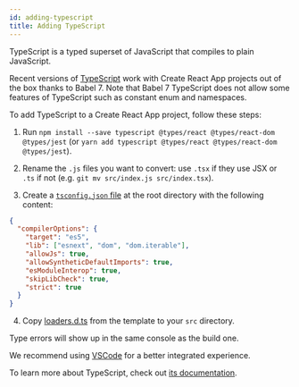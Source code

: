 ```yaml
---
id: adding-typescript
title: Adding TypeScript
---
```


TypeScript is a typed superset of JavaScript that compiles to plain JavaScript.

Recent versions of [TypeScript](https://www.typescriptlang.org/) work with Create React App projects out of the box thanks to Babel 7. Note that Babel 7 TypeScript does not allow some features of TypeScript such as constant enum and namespaces.

To add TypeScript to a Create React App project, follow these steps:

1. Run `npm install --save typescript @types/react @types/react-dom @types/jest` (or `yarn add typescript @types/react @types/react-dom @types/jest`).
2. Rename the `.js` files you want to convert: use `.tsx` if they use JSX or `.ts` if not (e.g. `git mv src/index.js src/index.tsx`).

3. Create a [`tsconfig.json` file](https://www.typescriptlang.org/docs/handbook/tsconfig-json.html) at the root directory with the following content:

```json
{
  "compilerOptions": {
    "target": "es5",
    "lib": ["esnext", "dom", "dom.iterable"],
    "allowJs": true,
    "allowSyntheticDefaultImports": true,
    "esModuleInterop": true,
    "skipLibCheck": true,
    "strict": true
  }
}
```

4. Copy [loaders.d.ts](https://github.com/facebook/create-react-app/blob/master/packages/react-scripts/template/src/loaders.d.ts) from the template to your `src` directory.

Type errors will show up in the same console as the build one.

We recommend using [VSCode](https://code.visualstudio.com/) for a better integrated experience.

To learn more about TypeScript, check out [its documentation](https://www.typescriptlang.org/).

